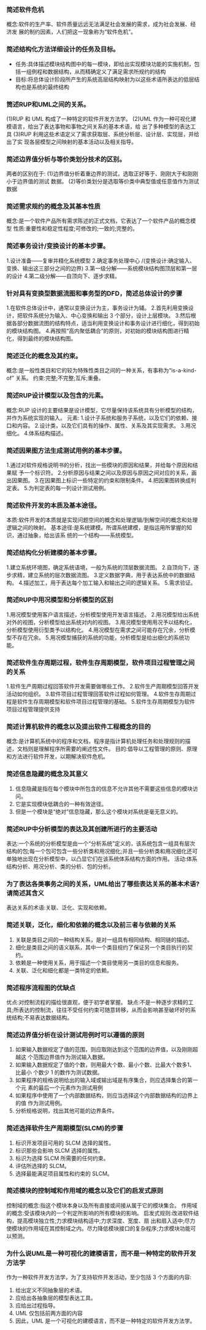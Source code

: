 ### 简述软件危机 
概念:软件的生产率、软件质量远远无法满足社会发展的需求，成为社会发展、经济发 展的制约因素，人们把这一现象称为“软件危机”。

### 简述结构化方法详细设计的任务及目标。 
- 任务:具体描述模块结构图中的每一模块，即给出实现模块功能的实施机制，包括一组例程和数据结构，从而精确定义了满足需求所规约的结构 
- 目标:将总体设计阶段所产生的系统高层结构映射为以这些术语所表达的低层结构也是系统的最终结构

### 筒述RUP和UML之间的关系。
(1)RUP 和 UML 构成了一种特定的软件开发方法学。
(2)UML 作为一种可视化建模语言，给出了表达事物和事物之间关系的基本术语，给 出了多种模型的表达工具
(3)RUP 利用这些术语定义了需求获取层、系统分析层、设计层、实现层，并给出了实 现各层模型之间映射的基本活动以及相关指导。


### 简述边界值分析与等价类划分技术的区别。
两者的区别在于: 
(1)边界值分析着重边界的测试，选取正好等于、刚刚大于和刚刚小于边界值的测试 数据。
(2)等价类划分是选取等价类中典型值或任意值作为测试数据


### 简述需求规约的概念及其基本性质
概念:是一个软件产品所有需求陈述的正式文档，它表达了一个软件产品的概念模型
性质:重要性和稳定性程度;可修改的;一致的;完整的。

### 简述事务设计/变换设计的基本步骤。
1.设计准备——复审并精化系统模型
2.确定事务处理中心 /(变换设计:确定输入、变换、输出这三部分之间的边界) 
3.第一级分解——系统模块结构图顶层和第一层的设计 
4.第二级分解——自顶向下、逐步求精。

### 针对具有变换型数据流图和事务型的DFD，简述总体设计的步骤 
1.在软件总体设计中，通常以变换设计为主，事务设计为辅。 
2.首先利用变换设计，把软件系统分为输入、中心变换和输出 3 个部分，设计上层模块。 
3.然后根据各部分数据流图的结构特点，适当利用变换设计和事务设计进行细化，得到初始的模块结构图。 
4.再按照“高内聚低耦合”的原则，对初始的模块结构图进行精化，得到最终的模块结构图。


### 简述泛化的概念及其约束。 
概念:是一般性类目和它的较为特殊性类目之间的一种关系，有事称为“is-a-kind-of” 关系。
约束:完整;不完整;互斥;重叠。

### 简述RUP设计模型以及包含的元素。
概念:RUP 设计的主要结果是设计模型，它尽量保持该系统具有分析模型的结构，并作为系统实现的输入。 
元素:
1.设计子系统和服务子系统，以及它们的依赖、接口和内容。
2.设计类，以及它们具有的操作、属性、关系及其实现需求。 
3.用况细化。
4.体系结构描述。

### 简述因果图方法生成测试用例的基本步骤。 
1.通过对软件规格说明书的分析，找出一些模块的原因和结果，并给每个原因和结果赋 予一个标识符。 
2.分析原因与结果之间以及原因与原因之间对应的关系，画出因果图。 
3.在因果图上标识一些特定的约束和限制条件。
4.把因果图转换成判定表。
5.为判定表的每一列设计测试用例。

### 简述软件开发的本质及基本途径。 
本质:软件开发的本质就是实现问题空间的概念和处理逻辑/到解空间的概念和处理逻辑之间的映射。 
基本途径:是系统建模。所谓系统建模，是指运用所掌握的知识，通过抽象，给出该系 统的一个结构——系统模型。

### 简述结构化分析建模的基本步骤。 
1.建立系统环境图，确定系统语境，一般为系统的顶层数据流图。 
2.自顶向下，逐步求精，建立系统的层次数据流图。 
3.定义数据字典，用于表达系统中的数据结构。 
4.描述加工，用于表达每个加工输入和输出之间的逻辑关系。 
5.需求验证。

### 简述RUP中用况模型和分析模型的区别 
1.用况模型使用客户语言描述，分析模型使用开发语言描述。 
2.用况模型给出系统对外的视图，分析模型给出系统对内的视图。 
3.用况模型使用用况予以结构化，分析模型使用衍型类予以结构化。 
4.用况模型在需求之间可能存在冗余，分析模型不存在冗余。 
5.用况模型捕获的系统的功能，分析模型是给出细化的系统功能。

### 简述软件生存周期过程，软件生存周期模型，软件项目过程管理之间的关系 
1.软件生产周期过程回答软件开发需要做哪些工作。 
2.软件生产周期模型回答开发活动如何组织。 
3.软件项目过程管理回答软件过程如何管理。 
4.软件生存周期过程是软件生存周期模型和软件项目过程管理的基础。 
5.软件生存周期模型为软件项目过程管理提供支持

### 简述计算机软件的概念以及提出软件工程概念的目的 
概念:是计算机系统中的程序和文档，程序是指计算机处理任务和处理规则的描述，文档则是理解程序所需要的阐述性文件。 
目的:倡导以工程管理的原则、原理和方法进行软件开发，以期解决软件危机。

### 简述信息隐藏的概念及其意义 
1. 信息隐藏是指在每个模块中所包含的信息不允许其他不需要这些信息的模块访问。 
2. 它是实现模块低耦合的一种有效途径。 
3. 但是一个模块是“绝对”信息隐藏，那么这个模块对系统是毫无意义的。

### 简述RUP中分析模型的表达及其创建所进行的主要活动 
表达:一个系统的分析模型是由一个“分析系统”定义的，该系统包含一组具有层次结构的包;每一个包可包含一些分析类和用况细化;并且一些分析类和用况细化还可单独地出现在分析模型中，以凸显它们在该系统体系结构方面的作用。 
活动:体系结构分析、用况分析、类的分析、包的分析。

### 为了表达各类事务之间的关系，UML给出了哪些表达关系的基本术语?请简述其含义 
表达关系的术语:关联、泛化、实现和依赖。

### 简述关联，泛化，细化和依赖的概念以及前三者与依赖的关系
1. 关联是类目之间的一种结构关系，是对一组具有相同结构、相同链的描述。 
2. 细化是类目之间的语义联系，其中一个类目规约了保证另一个类目执行的契约。 
3. 依赖是一种使用关系，用于描述一个类目使用另一类目的信息和服务。 
4. 关联、泛化和细化都是一类特定的依赖。

### 简述程序流程图的优缺点
优点:对控制流程的描绘很直观，便于初学者掌握。 
缺点:不是一种逐步求精的工具;所表达的控制流，往往不受任何约束可随意转移，从而会影响甚至破坏好的系统结构;不易表达数据结构。

### 简述边界值分析在设计测试用例时可以遵循的原则
1. 如果输入数据规定了值的范围，则应取刚达到这个范围的边界值，以及刚刚超越这 个范围边界值作为测试输入数据。
2. 如果输入数据规定了值的个数，则用最大个数、最小个数、比最大个数多1、比最小 个数少 1 的数作为测试数据。
3. 如果程序的规格说明给出的输入域或输出域是有序集合，则应选择集合的第一个元 素的最后一个元素作为测试用例
4. 如果程序中使用了一个内部数据结构，则应当选择这个内部数据结构的边界上的值 作为测试用例。
5. 分析规格说明，找出其他可能的边界条件。

### 简述选择软件生产周期模型(SLCM)的步骤 
1. 标识开发项目可用的 SLCM 选择的属性。 
2. 标识那些会影响 SLCM 选择的属性。 
3. 标识为选择 SLCM 所需要的任何约束。 
4. 评估所选择的 SLCM。 
5. 选择最能满足项目属性和约束的 SLCM。

### 简述模块的控制域和作用域的概念以及它们的启发式原则 
控制域的概念:指这个模块本身以及所有直接或间接从属于它的模块集合。 
作用域的概念:受该模块内的一个判定所影响的所有模块的影响。 
启发式规则:改进软件结构，提高模块独立性;力求模块结构适中;力求深度、宽度、扇 出和扇入适中;尽力使模块的作用域在其控制域之内。尽力降低模块接口的复杂程序;力求模块功能可以预测。

### 为什么说UML是一种可视化的建模语言，而不是一种特定的软件开发方法学 
作为一种软件开发方法学，为了支持软件开发活动，至少包括 3 个方面的内容: 
1. 给出定义不同抽象层的术语。
2. 应给出各抽象层的模型表达工具。
3. 应给出过程指导。
4. UML 仅包括前两方面的内容
5. 因此，UML 是一个可视化的建模语言，而不是一种特定的软件开发方法学。

